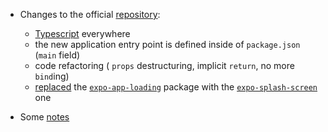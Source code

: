 - Changes to the official [repository](https://github.com/academind/react-native-practical-guide-code):
  - [Typescript](https://github.com/expo/examples/tree/master/with-typescript#-how-to-use) everywhere
  - the new application entry point is defined inside of `package.json` (`main` field)
  - code refactoring ( `props` destructuring, implicit `return`, no more `bind`ing)
  - [replaced](https://docs.expo.dev/guides/using-custom-fonts/#a-minimal-working-example) the [`expo-app-loading`](https://docs.expo.dev/versions/latest/sdk/app-loading) package with the [`expo-splash-screen`](https://docs.expo.dev/versions/latest/sdk/splash-screen) one 

- Some [notes](/napkin.md)
